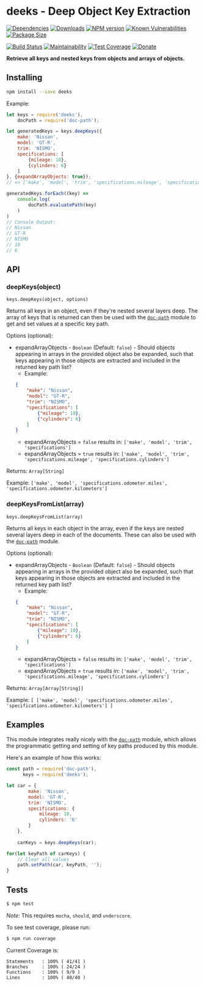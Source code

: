 # deeks - Deep Object Key Extraction

[![Dependencies](https://img.shields.io/david/mrodrig/deeks.svg?style=flat-square)](https://www.npmjs.org/package/deeks)
[![Downloads](http://img.shields.io/npm/dm/deeks.svg)](https://www.npmjs.org/package/deeks)
[![NPM version](https://img.shields.io/npm/v/deeks.svg)](https://www.npmjs.org/package/deeks)
[![Known Vulnerabilities](https://snyk.io/test/npm/deeks/badge.svg)](https://snyk.io/test/npm/deeks)
[![Package Size](https://img.shields.io/bundlephobia/min/deeks.svg)](https://www.npmjs.org/package/deeks)

[![Build Status](https://travis-ci.org/mrodrig/deeks.svg?branch=master)](https://travis-ci.org/mrodrig/deeks)
[![Maintainability](https://api.codeclimate.com/v1/badges/830bc7f29f61466986ac/maintainability)](https://codeclimate.com/github/mrodrig/deeks/maintainability)
[![Test Coverage](https://api.codeclimate.com/v1/badges/830bc7f29f61466986ac/test_coverage)](https://codeclimate.com/github/mrodrig/deeks/test_coverage)
[![Donate](https://img.shields.io/badge/Donate-PayPal-green.svg)](https://www.paypal.com/cgi-bin/webscr?cmd=_donations&business=rodrigues.mi%40husky.neu.edu&item_name=Open+Source+Software+Development+-+Node+Modules&currency_code=USD&source=url)

**Retrieve all keys and nested keys from objects and arrays of objects.**

## Installing

```bash
npm install --save deeks
```

Example: 
```javascript
let keys = require('deeks'),
	docPath = require('doc-path');

let generatedKeys = keys.deepKeys({
	make: 'Nissan',
	model: 'GT-R',
	trim: 'NISMO',
	specifications: [
	    {mileage: 10},
	    {cylinders: 6}
	]
}, {expandArrayObjects: true});
// => ['make', 'model', 'trim', 'specifications.mileage', 'specifications.cylinders']

generatedKeys.forEach((key) => 
    console.log(
        docPath.evaluatePath(key)
	)
)
// Console Output:
// Nissan
// GT-R
// NISMO
// 10
// 6
```

## API

### deepKeys(object) 

`keys.deepKeys(object, options)`

Returns all keys in an object, even if they're nested several layers deep. 
The array of keys that is returned can then be used with the 
[`doc-path`](https://github.com/mrodrig/doc-path) module to get and set values 
at a specific key path.

Options (optional):
- expandArrayObjects - `Boolean` (Default: `false`) - Should objects appearing in arrays in the provided 
object also be expanded, such that keys appearing in those objects are extracted and 
included in the returned key path list?
	- Example:
	```json
	{
		"make": "Nissan",
		"model": "GT-R",
		"trim": "NISMO",
		"specifications": [
			{"mileage": 10},
			{"cylinders": 6}
		]
	}
	```
	- expandArrayObjects = `false` results in: `['make', 'model', 'trim', 'specifications']`
	- expandArrayObjects = `true` results in: `['make', 'model', 'trim', 'specifications.mileage', 'specifications.cylinders']`

Returns: `Array[String]`

Example: `['make', 'model', 'specifications.odometer.miles', 'specifications.odometer.kilometers']`

### deepKeysFromList(array) 

`keys.deepKeysFromList(array)`

Returns all keys in each object in the array, even if the keys are nested 
several layers deep in each of the documents. These can also be used with the 
[`doc-path`](https://github.com/mrodrig/doc-path) module.

Options (optional):
- expandArrayObjects - `Boolean` (Default: `false`) - Should objects appearing in arrays in the provided 
object also be expanded, such that keys appearing in those objects are extracted and 
included in the returned key path list?
	- Example:
	```json
	{
		"make": "Nissan",
		"model": "GT-R",
		"trim": "NISMO",
		"specifications": [
			{"mileage": 10},
			{"cylinders": 6}
		]
	}
	```
	- expandArrayObjects = `false` results in: `['make', 'model', 'trim', 'specifications']`
	- expandArrayObjects = `true` results in: `['make', 'model', 'trim', 'specifications.mileage', 'specifications.cylinders']`

Returns: `Array[Array[String]]`

Example: `[ ['make', 'model', 'specifications.odometer.miles', 'specifications.odometer.kilometers'] ]`

## Examples

This module integrates really nicely with the 
[`doc-path`](https://github.com/mrodrig/doc-path) module, which allows
the programmatic getting and setting of key paths produced by this module.

Here's an example of how this works:

```javascript
const path = require('doc-path'),
      keys = require('deeks');

let car = {
		make: 'Nissan',
		model: 'GT-R',
		trim: 'NISMO',
		specifications: {
			mileage: 10,
			cylinders: '6'
		}
	},
	
	carKeys = keys.deepKeys(car);

for(let keyPath of carKeys) {
    // Clear all values
    path.setPath(car, keyPath, '');
}
```

## Tests

```bash
$ npm test
```

_Note_: This requires `mocha`, `should`, and `underscore`.

To see test coverage, please run:
```bash
$ npm run coverage
```

Current Coverage is:
```
Statements   : 100% ( 41/41 )
Branches     : 100% ( 24/24 )
Functions    : 100% ( 9/9 )
Lines        : 100% ( 40/40 )
```
